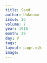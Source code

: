 ```yaml
---
title: Sand
author: Unknown
issue: 26
volume: 7
year: 1916
month: 29
day: V
tags:
layout: page.njk
image:
---
```



